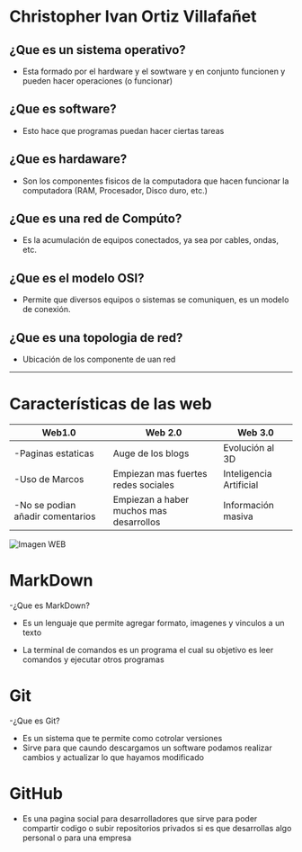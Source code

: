# Christopher Ivan Ortiz Villafañet
 
## ¿Que es un sistema operativo?
 - Esta formado por   el hardware y el sowtware y en conjunto funcionen y pueden hacer operaciones (o funcionar)

## ¿Que es software?
 - Esto hace que programas puedan hacer ciertas tareas

## ¿Que es hardaware?
 - Son los componentes fisicos de la computadora que hacen funcionar la computadora (RAM, Procesador, Disco duro, etc.)

## ¿Que es una red de Compúto?
 - Es la acumulación de equipos conectados, ya sea por cables, ondas, etc.

## ¿Que es el modelo OSI?
 - Permite que diversos equipos o sistemas se comuniquen, es un modelo de conexión.

## ¿Que es una topologia de red?
 - Ubicación de los componente de uan red 


 ---


 

# Características de las web 

| Web1.0 | Web 2.0 | Web 3.0 |
| ------ | ------- | ------- |
| -Paginas estaticas| Auge de los blogs | Evolución al 3D |
| -Uso de Marcos | Empiezan mas fuertes redes sociales| Inteligencia Artificial |
| -No se podian añadir comentarios | Empiezan a haber muchos mas desarrollos| Información masiva |

![Imagen WEB](https://www.te.gob.mx/blog/reyes/media/images/8e838897459bfcd.jpg)

# MarkDown

 -¿Que es MarkDown?
  - Es un lenguaje que permite agregar formato, imagenes y vinculos a un texto 

  - La terminal de comandos es un programa el cual su objetivo es leer comandos y ejecutar otros programas

# Git
 -¿Que es Git?
  - Es un sistema que te permite como cotrolar versiones 
  - Sirve para que caundo descargamos un software podamos realizar cambios y actualizar lo que hayamos modificado

# GitHub
 - Es una pagina social para desarrolladores que sirve para poder compartir codigo o subir repositorios privados si es que desarrollas algo personal o para una empresa
  